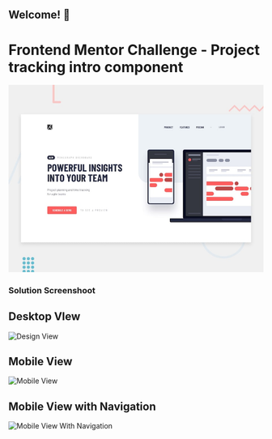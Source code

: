 ## Welcome! 👋

# Frontend Mentor Challenge - Project tracking intro component

![Design preview for the Project tracking intro component coding challenge](./design/desktop-preview.jpg)

### Solution Screenshoot

## Desktop VIew
![Design View](./design/desktop_view.png)

## Mobile View
![Mobile View](./design/mobile_view.png)

## Mobile View with Navigation
![Mobile View With Navigation](./design/mobile_view2.png)

